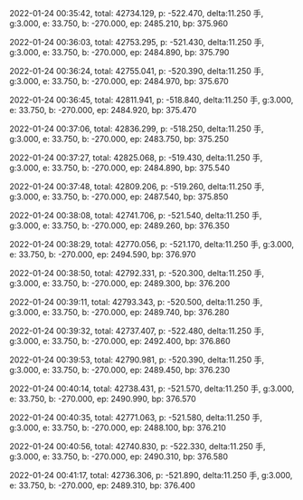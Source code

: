 2022-01-24 00:35:42, total: 42734.129, p: -522.470, delta:11.250 手, g:3.000, e: 33.750, b: -270.000, ep: 2485.210, bp: 375.960

2022-01-24 00:36:03, total: 42753.295, p: -521.430, delta:11.250 手, g:3.000, e: 33.750, b: -270.000, ep: 2484.890, bp: 375.790

2022-01-24 00:36:24, total: 42755.041, p: -520.390, delta:11.250 手, g:3.000, e: 33.750, b: -270.000, ep: 2484.970, bp: 375.670

2022-01-24 00:36:45, total: 42811.941, p: -518.840, delta:11.250 手, g:3.000, e: 33.750, b: -270.000, ep: 2484.920, bp: 375.470

2022-01-24 00:37:06, total: 42836.299, p: -518.250, delta:11.250 手, g:3.000, e: 33.750, b: -270.000, ep: 2483.750, bp: 375.250

2022-01-24 00:37:27, total: 42825.068, p: -519.430, delta:11.250 手, g:3.000, e: 33.750, b: -270.000, ep: 2484.890, bp: 375.540

2022-01-24 00:37:48, total: 42809.206, p: -519.260, delta:11.250 手, g:3.000, e: 33.750, b: -270.000, ep: 2487.540, bp: 375.850

2022-01-24 00:38:08, total: 42741.706, p: -521.540, delta:11.250 手, g:3.000, e: 33.750, b: -270.000, ep: 2489.260, bp: 376.350

2022-01-24 00:38:29, total: 42770.056, p: -521.170, delta:11.250 手, g:3.000, e: 33.750, b: -270.000, ep: 2494.590, bp: 376.970

2022-01-24 00:38:50, total: 42792.331, p: -520.300, delta:11.250 手, g:3.000, e: 33.750, b: -270.000, ep: 2489.300, bp: 376.200

2022-01-24 00:39:11, total: 42793.343, p: -520.500, delta:11.250 手, g:3.000, e: 33.750, b: -270.000, ep: 2489.740, bp: 376.280

2022-01-24 00:39:32, total: 42737.407, p: -522.480, delta:11.250 手, g:3.000, e: 33.750, b: -270.000, ep: 2492.400, bp: 376.860

2022-01-24 00:39:53, total: 42790.981, p: -520.390, delta:11.250 手, g:3.000, e: 33.750, b: -270.000, ep: 2489.450, bp: 376.230

2022-01-24 00:40:14, total: 42738.431, p: -521.570, delta:11.250 手, g:3.000, e: 33.750, b: -270.000, ep: 2490.990, bp: 376.570

2022-01-24 00:40:35, total: 42771.063, p: -521.580, delta:11.250 手, g:3.000, e: 33.750, b: -270.000, ep: 2488.100, bp: 376.210

2022-01-24 00:40:56, total: 42740.830, p: -522.330, delta:11.250 手, g:3.000, e: 33.750, b: -270.000, ep: 2490.310, bp: 376.580

2022-01-24 00:41:17, total: 42736.306, p: -521.890, delta:11.250 手, g:3.000, e: 33.750, b: -270.000, ep: 2489.310, bp: 376.400
